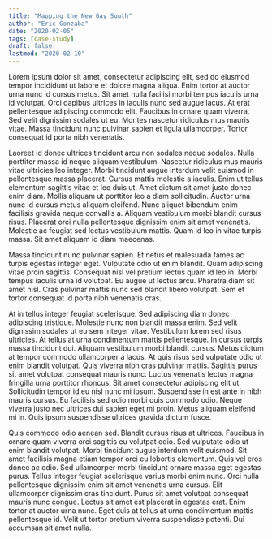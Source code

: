 ```yaml
---
title: "Mapping the New Gay South"
author: "Eric Gonzaba"
date: "2020-02-05"
tags: [case-study]
draft: false
lastmod: "2020-02-10"
---
```


Lorem ipsum dolor sit amet, consectetur adipiscing elit, sed do eiusmod tempor incididunt ut labore et dolore magna aliqua. Enim tortor at auctor urna nunc id cursus metus. Sit amet nulla facilisi morbi tempus iaculis urna id volutpat. Orci dapibus ultrices in iaculis nunc sed augue lacus. At erat pellentesque adipiscing commodo elit. Faucibus in ornare quam viverra. Sed velit dignissim sodales ut eu. Montes nascetur ridiculus mus mauris vitae. Massa tincidunt nunc pulvinar sapien et ligula ullamcorper. Tortor consequat id porta nibh venenatis.

Laoreet id donec ultrices tincidunt arcu non sodales neque sodales. Nulla porttitor massa id neque aliquam vestibulum. Nascetur ridiculus mus mauris vitae ultricies leo integer. Morbi tincidunt augue interdum velit euismod in pellentesque massa placerat. Cursus mattis molestie a iaculis. Enim ut tellus elementum sagittis vitae et leo duis ut. Amet dictum sit amet justo donec enim diam. Mollis aliquam ut porttitor leo a diam sollicitudin. Auctor urna nunc id cursus metus aliquam eleifend. Nunc aliquet bibendum enim facilisis gravida neque convallis a. Aliquam vestibulum morbi blandit cursus risus. Placerat orci nulla pellentesque dignissim enim sit amet venenatis. Molestie ac feugiat sed lectus vestibulum mattis. Quam id leo in vitae turpis massa. Sit amet aliquam id diam maecenas.

Massa tincidunt nunc pulvinar sapien. Et netus et malesuada fames ac turpis egestas integer eget. Vulputate odio ut enim blandit. Quam adipiscing vitae proin sagittis. Consequat nisl vel pretium lectus quam id leo in. Morbi tempus iaculis urna id volutpat. Eu augue ut lectus arcu. Pharetra diam sit amet nisl. Cras pulvinar mattis nunc sed blandit libero volutpat. Sem et tortor consequat id porta nibh venenatis cras.

At in tellus integer feugiat scelerisque. Sed adipiscing diam donec adipiscing tristique. Molestie nunc non blandit massa enim. Sed velit dignissim sodales ut eu sem integer vitae. Vestibulum lorem sed risus ultricies. At tellus at urna condimentum mattis pellentesque. In cursus turpis massa tincidunt dui. Aliquam vestibulum morbi blandit cursus. Metus dictum at tempor commodo ullamcorper a lacus. At quis risus sed vulputate odio ut enim blandit volutpat. Quis viverra nibh cras pulvinar mattis. Sagittis purus sit amet volutpat consequat mauris nunc. Luctus venenatis lectus magna fringilla urna porttitor rhoncus. Sit amet consectetur adipiscing elit ut. Sollicitudin tempor id eu nisl nunc mi ipsum. Suspendisse in est ante in nibh mauris cursus. Eu facilisis sed odio morbi quis commodo odio. Neque viverra justo nec ultrices dui sapien eget mi proin. Metus aliquam eleifend mi in. Quis ipsum suspendisse ultrices gravida dictum fusce.

Quis commodo odio aenean sed. Blandit cursus risus at ultrices. Faucibus in ornare quam viverra orci sagittis eu volutpat odio. Sed vulputate odio ut enim blandit volutpat. Morbi tincidunt augue interdum velit euismod. Sit amet facilisis magna etiam tempor orci eu lobortis elementum. Quis vel eros donec ac odio. Sed ullamcorper morbi tincidunt ornare massa eget egestas purus. Tellus integer feugiat scelerisque varius morbi enim nunc. Orci nulla pellentesque dignissim enim sit amet venenatis urna cursus. Elit ullamcorper dignissim cras tincidunt. Purus sit amet volutpat consequat mauris nunc congue. Lectus sit amet est placerat in egestas erat. Enim tortor at auctor urna nunc. Eget duis at tellus at urna condimentum mattis pellentesque id. Velit ut tortor pretium viverra suspendisse potenti. Dui accumsan sit amet nulla.
